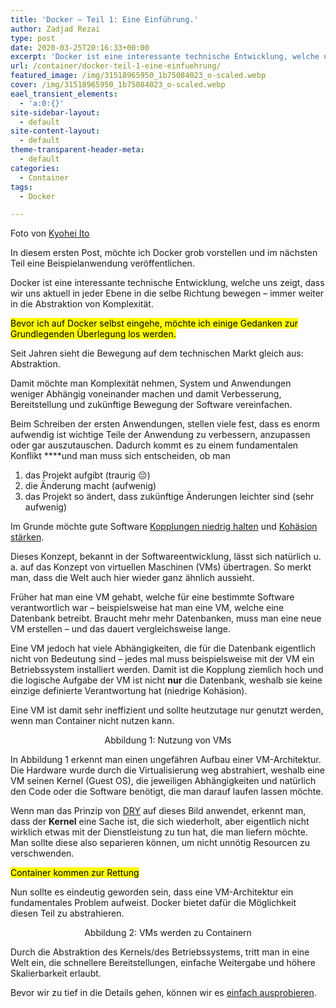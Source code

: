 ```yaml
---
title: 'Docker – Teil 1: Eine Einführung.'
author: Zadjad Rezai
type: post
date: 2020-03-25T20:16:33+00:00
excerpt: 'Docker ist eine interessante technische Entwicklung, welche uns zeigt, dass wir uns aktuell in jeder Ebene in die selbe Richtung bewegen - immer weiter in die Abstraktion von Komplexität.'
url: /container/docker-teil-1-eine-einfuehrung/
featured_image: /img/31518965950_1b75084023_o-scaled.webp
cover: /img/31518965950_1b75084023_o-scaled.webp
eael_transient_elements:
  - 'a:0:{}'
site-sidebar-layout:
  - default
site-content-layout:
  - default
theme-transparent-header-meta:
  - default
categories:
  - Container
tags:
  - Docker

---
```

<div>
  <figcaption>Foto von <a href="https://www.flickr.com/photos/134416355@N07/">Kyohei Ito</a></figcaption></figure>
</div>

In diesem ersten Post, möchte ich Docker grob vorstellen und im nächsten Teil eine Beispielanwendung veröffentlichen.

Docker ist eine interessante technische Entwicklung, welche uns zeigt, dass wir uns aktuell in jeder Ebene in die selbe Richtung bewegen &#8211; immer weiter in die Abstraktion von Komplexität.

<p>
  <mark>Bevor ich auf Docker selbst eingehe, möchte ich einige Gedanken zur Grundlegenden Überlegung los werden.</mark>
</p>

Seit Jahren sieht die Bewegung auf dem technischen Markt gleich aus: Abstraktion.

Damit möchte man Komplexität nehmen, System und Anwendungen weniger Abhängig voneinander machen und damit Verbesserung, Bereitstellung und zukünftige Bewegung der Software vereinfachen.

Beim Schreiben der ersten Anwendungen, stellen viele fest, dass es enorm aufwendig ist wichtige Teile der Anwendung zu verbessern, anzupassen oder gar auszutauschen. Dadurch kommt es zu einem fundamentalen Konflikt ****und man muss sich entscheiden, ob man

  1. das Projekt aufgibt (traurig 😔)
  2. die Änderung macht (aufwenig)
  3. das Projekt so ändert, dass zukünftige Änderungen leichter sind (sehr aufwenig)

Im Grunde möchte gute Software <a href="https://martinfowler.com/ieeeSoftware/coupling.pdf" target="_blank" rel="noreferrer noopener" aria-label=" (öffnet in neuem Tab)">Kopplungen niedrig halten</a> und <a href="https://stackoverflow.com/questions/10830135/what-is-high-cohesion-and-how-to-use-it-make-it" target="_blank" rel="noreferrer noopener" aria-label=" (öffnet in neuem Tab)">Kohäsion stärken</a>.

Dieses Konzept, bekannt in der Softwareentwicklung, lässt sich natürlich u. a. auf das Konzept von virtuellen Maschinen (VMs) übertragen. So merkt man, dass die Welt auch hier wieder ganz ähnlich aussieht.

Früher hat man eine VM gehabt, welche für eine bestimmte Software verantwortlich war &#8211; beispielsweise hat man eine VM, welche eine Datenbank betreibt. Braucht mehr mehr Datenbanken, muss man eine neue VM erstellen &#8211; und das dauert vergleichsweise lange.

Eine VM jedoch hat viele Abhängigkeiten, die für die Datenbank eigentlich nicht von Bedeutung sind &#8211; jedes mal muss beispielsweise mit der VM ein Betriebssystem installiert werden. Damit ist die Kopplung ziemlich hoch und die logische Aufgabe der VM ist nicht **nur** die Datenbank, weshalb sie keine einzige definierte Verantwortung hat (niedrige Kohäsion).

Eine VM ist damit sehr ineffizient und sollte heutzutage nur genutzt werden, wenn man Container nicht nutzen kann.

<div style="text-align:center;">
  <figure class="aligncenter size-large"><img src="/img/docker-1/vm_1-1.webp" alt="" srcset="/img/docker-1/vm_1-1.webp 406w, /img/docker-1/vm_1-1.webp 300w" sizes="(max-width: 406px) 100vw, 406px" /><figcaption>Abbildung 1: Nutzung von VMs</figcaption></figure>
</div>

In Abbildung 1 erkennt man einen ungefähren Aufbau einer VM-Architektur. Die Hardware wurde durch die Virtualisierung weg abstrahiert, weshalb eine VM seinen Kernel (Guest OS), die jeweiligen Abhängigkeiten und natürlich den Code oder die Software benötigt, die man darauf laufen lassen möchte.

Wenn man das Prinzip von [DRY][1] auf dieses Bild anwendet, erkennt man, dass der **Kernel** eine Sache ist, die sich wiederholt, aber eigentlich nicht wirklich etwas mit der Dienstleistung zu tun hat, die man liefern möchte. Man sollte diese also separieren können, um nicht unnötig Resourcen zu verschwenden.

<p>
  <mark>Container kommen zur Rettung</mark>
</p>

Nun sollte es eindeutig geworden sein, dass eine VM-Architektur ein fundamentales Problem aufweist. Docker bietet dafür die Möglichkeit diesen Teil zu abstrahieren.

<div style="text-align:center;">
  <figure class="aligncenter size-large"><img src="/img/docker-1/docker_1-1.webp" alt="" class="wp-image-1001" srcset="/img/docker-1/docker_1-1.webp 406w, /img/docker-1/docker_1-1.webp 300w" sizes="(max-width: 406px) 100vw, 406px" /><figcaption>Abbildung 2: VMs werden zu Containern</figcaption></figure>
</div>

Durch die Abstraktion des Kernels/des Betriebssystems, tritt man in eine Welt ein, die schnellere Bereitstellungen, einfache Weitergabe und höhere Skalierbarkeit erlaubt.

Bevor wir zu tief in die Details gehen, können wir es <a href="https://zops.top/container/docker-rest-apis-teil-2" target="_blank" rel="noreferrer noopener" aria-label=" (öffnet in neuem Tab)">einfach ausprobieren</a>.

 [1]: https://martinfowler.com/ieeeSoftware/repetition.pdf
